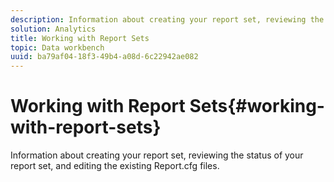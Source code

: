 ```yaml
---
description: Information about creating your report set, reviewing the status of your report set, and editing the existing Report.cfg files.
solution: Analytics
title: Working with Report Sets
topic: Data workbench
uuid: ba79af04-18f3-49b4-a08d-6c22942ae082
---
```


# Working with Report Sets{#working-with-report-sets}

Information about creating your report set, reviewing the status of your report set, and editing the existing Report.cfg files.

